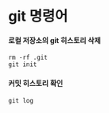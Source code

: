 # git 명령어

#### 로컬 저장소의 git 히스토리 삭제

```
rm -rf .git
git init
```

#### 커밋 히스토리 확인

```
git log
```
